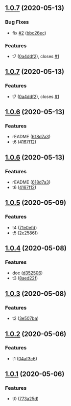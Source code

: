 ## [1.0.7](https://github.com/HuaTsai/ChangeLogTest/compare/v1.0.6...v1.0.7) (2020-05-13)


### Bug Fixes

* fix [#2](https://github.com/HuaTsai/ChangeLogTest/issues/2) ([bbc26ec](https://github.com/HuaTsai/ChangeLogTest/commit/bbc26ecf545c52e08c567f3fb4813e3b7da70ee3))


### Features

* t7 ([0a4ddf2](https://github.com/HuaTsai/ChangeLogTest/commit/0a4ddf20200db90287facdfa50befe38257708d0)), closes [#1](https://github.com/HuaTsai/ChangeLogTest/issues/1)



## [1.0.7](https://github.com/HuaTsai/ChangeLogTest/compare/v1.0.6...v1.0.7) (2020-05-13)


### Features

* t7 ([0a4ddf2](https://github.com/HuaTsai/ChangeLogTest/commit/0a4ddf20200db90287facdfa50befe38257708d0)), closes [#1](https://github.com/HuaTsai/ChangeLogTest/issues/1)



## [1.0.6](https://github.com/HuaTsai/ChangeLogTest/compare/v1.0.5...v1.0.6) (2020-05-13)


### Features

* rEADME ([618d7a3](https://github.com/HuaTsai/ChangeLogTest/commit/618d7a38d1879208020a8bb0c46f5d99cb7015cf))
* t6 ([4167f12](https://github.com/HuaTsai/ChangeLogTest/commit/4167f121e89e2d756ce9c8633e0ee80cae7893ce))



## [1.0.6](https://github.com/HuaTsai/ChangeLogTest/compare/v1.0.5...v1.0.6) (2020-05-13)


### Features

* rEADME ([618d7a3](https://github.com/HuaTsai/ChangeLogTest/commit/618d7a38d1879208020a8bb0c46f5d99cb7015cf))
* t6 ([4167f12](https://github.com/HuaTsai/ChangeLogTest/commit/4167f121e89e2d756ce9c8633e0ee80cae7893ce))



## [1.0.5](https://github.com/HuaTsai/ChangeLogTest/compare/v1.0.4...v1.0.5) (2020-05-09)


### Features

* t4 ([71e0efd](https://github.com/HuaTsai/ChangeLogTest/commit/71e0efdcdb088889adcc637da783d393efd54766))
* t5 ([2e2586f](https://github.com/HuaTsai/ChangeLogTest/commit/2e2586f670ed1b7f2d98be7465f3d9cb9d4cc558))



## [1.0.4](https://github.com/HuaTsai/ChangeLogTest/compare/v1.0.3...v1.0.4) (2020-05-08)


### Features

* doc ([d352506](https://github.com/HuaTsai/ChangeLogTest/commit/d3525064ae0c8ef67292053d65abd0c84411b038))
* t3 ([8aed22f](https://github.com/HuaTsai/ChangeLogTest/commit/8aed22f990a21a35a0aa345ce39dbe6d61d2725b))



## [1.0.3](https://github.com/HuaTsai/ChangeLogTest/compare/v1.0.2...v1.0.3) (2020-05-08)


### Features

* t2 ([3e507ba](https://github.com/HuaTsai/ChangeLogTest/commit/3e507bacb4d7ae364946b255cf628bc6d3e9d073))



## [1.0.2](https://github.com/HuaTsai/ChangeLogTest/compare/v1.0.1...v1.0.2) (2020-05-06)


### Features

* t1 ([04af3c6](https://github.com/HuaTsai/ChangeLogTest/commit/04af3c65ef763ece051945894eec2d331a068c07))



## [1.0.1](https://github.com/HuaTsai/ChangeLogTest/compare/773a25d6d4d7e5b3604e1686b8ecf38b9be042f3...v1.0.1) (2020-05-06)


### Features

* t0 ([773a25d](https://github.com/HuaTsai/ChangeLogTest/commit/773a25d6d4d7e5b3604e1686b8ecf38b9be042f3))



